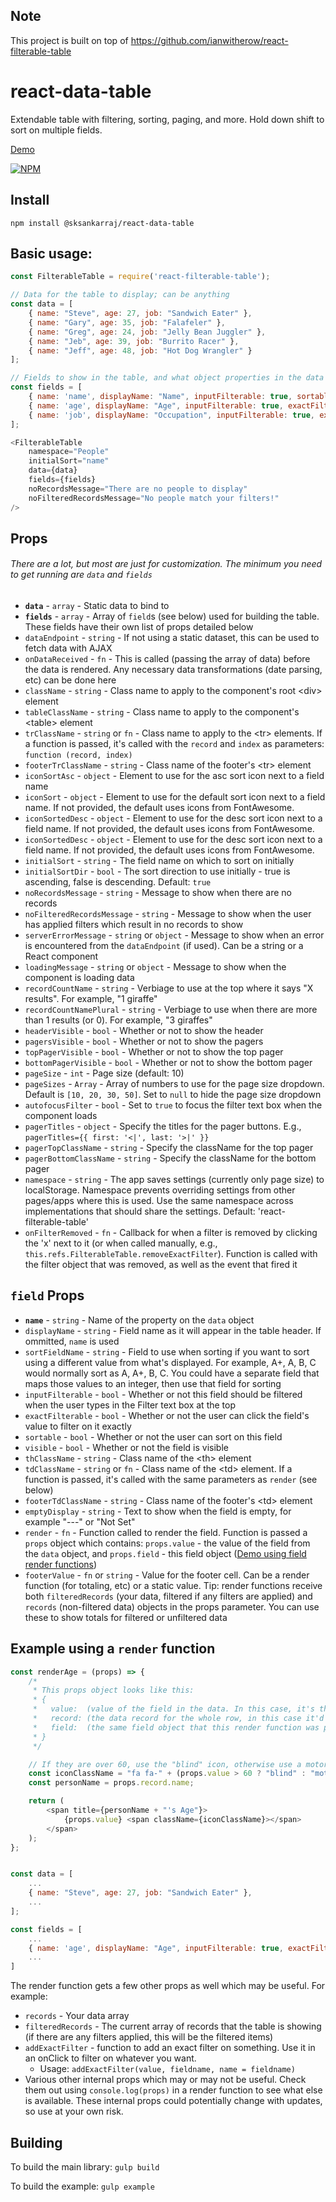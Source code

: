 ## Note
This project is built on top of https://github.com/ianwitherow/react-filterable-table
# react-data-table
Extendable table with filtering, sorting, paging, and more. Hold down shift to sort on multiple fields.


[Demo](https://ianwitherow.github.io/react-filterable-table/example/index.html)

[![NPM](https://nodei.co/npm/@sksankarraj/react-data-table.png?compact=true)](https://npmjs.org/package/@sksankarraj/react-data-table)


## Install
`npm install @sksankarraj/react-data-table`

## Basic usage:

```javascript
const FilterableTable = require('react-filterable-table');

// Data for the table to display; can be anything
const data = [
	{ name: "Steve", age: 27, job: "Sandwich Eater" },
	{ name: "Gary", age: 35, job: "Falafeler" },
	{ name: "Greg", age: 24, job: "Jelly Bean Juggler" },
	{ name: "Jeb", age: 39, job: "Burrito Racer" },
	{ name: "Jeff", age: 48, job: "Hot Dog Wrangler" }
];

// Fields to show in the table, and what object properties in the data they bind to
const fields = [
	{ name: 'name', displayName: "Name", inputFilterable: true, sortable: true },
	{ name: 'age', displayName: "Age", inputFilterable: true, exactFilterable: true, sortable: true },
	{ name: 'job', displayName: "Occupation", inputFilterable: true, exactFilterable: true, sortable: true }
];

<FilterableTable
	namespace="People"
	initialSort="name"
	data={data}
	fields={fields}
	noRecordsMessage="There are no people to display"
	noFilteredRecordsMessage="No people match your filters!"
/>

```

## Props
###### There are a lot, but most are just for customization. The minimum you need to get running are `data` and `fields`
* **`data`** - `array` - Static data to bind to
* **`fields`** - `array` - Array of `field`s (see below) used for building the table. These fields have their own list of props detailed below
* `dataEndpoint` - `string` - If not using a static dataset, this can be used to fetch data with AJAX
* `onDataReceived` - `fn` - This is called (passing the array of data) before the data is rendered. Any necessary data transformations (date parsing, etc) can be done here
* `className` - `string` - Class name to apply to the component's root &lt;div&gt; element
* `tableClassName` - `string` - Class name to apply to the component's &lt;table&gt; element
* `trClassName` - `string` or `fn` - Class name to apply to the &lt;tr&gt; elements. If a function is passed, it's called with the `record` and `index` as parameters: `function (record, index)`
* `footerTrClassName` - `string` - Class name of the footer's &lt;tr&gt; element
* `iconSortAsc` - `object` - Element to use for the asc sort icon next to a field name
* `iconSort` - `object` - Element to use for the default sort icon next to a field name. If not provided, the default uses icons from FontAwesome.
* `iconSortedDesc` - `object` - Element to use for the desc sort icon next to a field name. If not provided, the default uses icons from FontAwesome.
* `iconSortedDesc` - `object` - Element to use for the desc sort icon next to a field name. If not provided, the default uses icons from FontAwesome.
* `initialSort` - `string` - The field name on which to sort on initially
* `initialSortDir` - `bool` - The sort direction to use initially - true is ascending, false is descending. Default: `true`
* `noRecordsMessage` - `string` - Message to show when there are no records
* `noFilteredRecordsMessage` - `string` - Message to show when the user has applied filters which result in no records to show
* `serverErrorMessage` - `string` or `object` - Message to show when an error is encountered from the `dataEndpoint` (if used). Can be a string or a React component
* `loadingMessage` - `string` or `object` - Message to show when the component is loading data
* `recordCountName` - `string` - Verbiage to use at the top where it says "X results". For example, "1 giraffe"
* `recordCountNamePlural` - `string` - Verbiage to use when there are more than 1 results (or 0). For example, "3 giraffes"
* `headerVisible` - `bool` - Whether or not to show the header
* `pagersVisible` - `bool` - Whether or not to show the pagers
* `topPagerVisible` - `bool` - Whether or not to show the top pager
* `bottomPagerVisible` - `bool` - Whether or not to show the bottom pager
* `pageSize` - `int` - Page size (default: 10)
* `pageSizes` - `Array` - Array of numbers to use for the page size dropdown. Default is `[10, 20, 30, 50]`. Set to `null` to hide the page size dropdown
* `autofocusFilter` - `bool` - Set to `true` to focus the filter text box when the component loads
* `pagerTitles` - `object` - Specify the titles for the pager buttons. E.g., `pagerTitles={{ first: '<|', last: '>|' }}`
* `pagerTopClassName` - `string` - Specify the className for the top pager
* `pagerBottomClassName` - `string` - Specify the className for the bottom pager
* `namespace` - `string` - The app saves settings (currently only page size) to localStorage. Namespace prevents overriding settings from other pages/apps where this is used. Use the same namespace across implementations that should share the settings. Default: 'react-filterable-table'
* `onFilterRemoved` - `fn` - Callback for when a filter is removed by clicking the 'x' next to it (or when called manually, e.g., `this.refs.FilterableTable.removeExactFilter`). Function is called with the filter object that was removed, as well as the event that fired it


## `field` Props

* **`name`** - `string` - Name of the property on the `data` object
* `displayName` - `string` - Field name as it will appear in the table header. If ommitted, `name` is used
* `sortFieldName` - `string` - Field to use when sorting if you want to sort using a different value from what's displayed. For example, A+, A, B, C would normally sort as A, A+, B, C. You could have a separate field that maps those values to an integer, then use that field for sorting
* `inputFilterable` - `bool` - Whether or not this field should be filtered when the user types in the Filter text box at the top
* `exactFilterable` - `bool` - Whether or not the user can click the field's value to filter on it exactly
* `sortable` - `bool` - Whether or not the user can sort on this field
* `visible` - `bool` - Whether or not the field is visible
* `thClassName` - `string` - Class name of the &lt;th&gt; element
* `tdClassName` - `string` or `fn` - Class name of the &lt;td&gt; element. If a function is passed, it's called with the same parameters as `render` (see below)
* `footerTdClassName` - `string` - Class name of the footer's &lt;td&gt; element
* `emptyDisplay` - `string` - Text to show when the field is empty, for example "---" or "Not Set"
* `render` - `fn` - Function called to render the field. Function is passed a `props` object which contains: `props.value` - the value of the field from the `data` object, and `props.field` - this field object ([Demo using field render functions](https://ianwitherow.github.io/react-filterable-table/example-alt/index.html))
* `footerValue` - `fn` or `string` - Value for the footer cell. Can be a render function (for totaling, etc) or a static value. Tip: render functions receive both `filteredRecords` (your data, filtered if any filters are applied) and `records` (non-filtered data) objects in the props parameter. You can use these to show totals for filtered or unfiltered data


## Example using a `render` function

```javascript
const renderAge = (props) => {
	/*
	 * This props object looks like this:
	 * {
	 *   value:  (value of the field in the data. In this case, it's the person's age.),
	 *   record: (the data record for the whole row, in this case it'd be: { name: "Steve", age: 27, job: "Sandwich Eater" }),
	 *   field:  (the same field object that this render function was passed into. We'll have access to any props on it, including that 'someRandomProp' one we put on there. Those can be functions, too, so we can add custom onClick handlers to our return value)
	 * }
	 */

	// If they are over 60, use the "blind" icon, otherwise use a motorcycle
	const iconClassName = "fa fa-" + (props.value > 60 ? "blind" : "motorcycle");
	const personName = props.record.name;

	return (
		<span title={personName + "'s Age"}>
			{props.value} <span className={iconClassName}></span>
		</span>
	);
};


const data = [
	...
	{ name: "Steve", age: 27, job: "Sandwich Eater" },
	...
];

const fields = [
	...
	{ name: 'age', displayName: "Age", inputFilterable: true, exactFilterable: true, sortable: true, someRandomProp: "Tacos!", render: renderAge },
	...
]
```

The render function gets a few other props as well which may be useful. For example:
* `records` - Your data array
* `filteredRecords` - The current array of records that the table is showing (if there are any filters applied, this will be the filtered items)
* `addExactFilter` - function to add an exact filter on something. Use it in an onClick to filter on whatever you want.
	* Usage: `addExactFilter(value, fieldname, name = fieldname)`
* Various other internal props which may or may not be useful. Check them out using `console.log(props)` in a render function to see what else is available. These internal props could potentially change with updates, so use at your own risk.


## Building
To build the main library: `gulp build`

To build the example: `gulp example`
